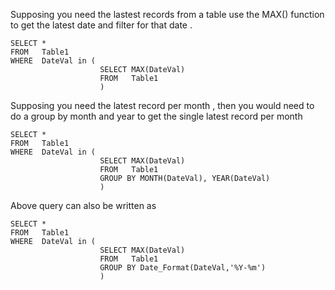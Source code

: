 Supposing you need the lastest records from a table use the MAX() function to get the latest date and filter for that date . 

```
SELECT * 
FROM   Table1
WHERE  DateVal in (
                    SELECT MAX(DateVal) 
                    FROM   Table1 
                    )
```

Supposing you need the latest record per month , then you would need to do a group by month and year to get the single latest record per month 

```
SELECT * 
FROM   Table1
WHERE  DateVal in (
                    SELECT MAX(DateVal) 
                    FROM   Table1
                    GROUP BY MONTH(DateVal), YEAR(DateVal) 
                    )
```

Above query can also be written as 

```
SELECT * 
FROM   Table1
WHERE  DateVal in (
                    SELECT MAX(DateVal) 
                    FROM   Table1
                    GROUP BY Date_Format(DateVal,'%Y-%m') 
                    )
```
